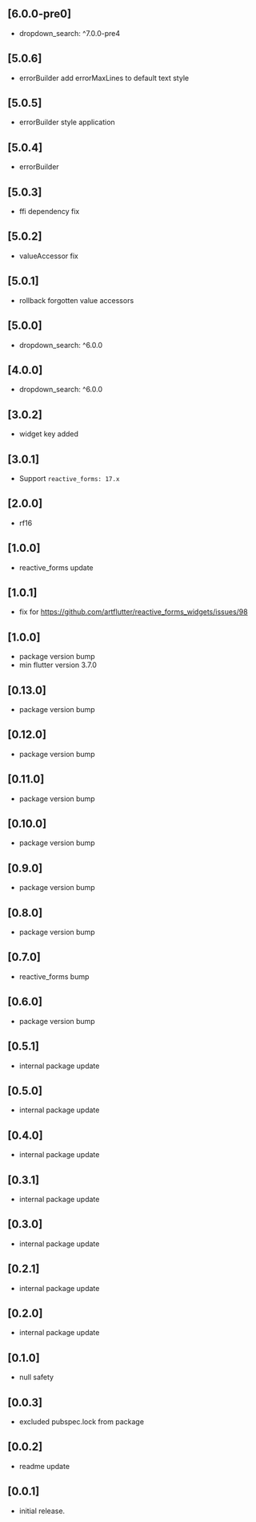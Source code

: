 ## [6.0.0-pre0]

* dropdown_search: ^7.0.0-pre4

## [5.0.6]

* errorBuilder add errorMaxLines to default text style

## [5.0.5]

* errorBuilder style application

## [5.0.4]

* errorBuilder

## [5.0.3]

* ffi dependency fix

## [5.0.2]

* valueAccessor fix

## [5.0.1]

* rollback forgotten value accessors

## [5.0.0]

* dropdown_search: ^6.0.0

## [4.0.0]

* dropdown_search: ^6.0.0

## [3.0.2]

* widget key added

## [3.0.1]

* Support `reactive_forms: 17.x`

## [2.0.0]

* rf16

## [1.0.0]

* reactive_forms update

## [1.0.1]

* fix for https://github.com/artflutter/reactive_forms_widgets/issues/98

## [1.0.0]

* package version bump
* min flutter version 3.7.0

## [0.13.0]

* package version bump

## [0.12.0]

* package version bump

## [0.11.0]

* package version bump

## [0.10.0]

* package version bump

## [0.9.0]

* package version bump

## [0.8.0]

* package version bump

## [0.7.0]

* reactive_forms bump

## [0.6.0]

* package version bump

## [0.5.1]

* internal package update

## [0.5.0]

* internal package update

## [0.4.0]

* internal package update

## [0.3.1]

* internal package update

## [0.3.0]

* internal package update

## [0.2.1]

* internal package update

## [0.2.0]

* internal package update

## [0.1.0]

* null safety

## [0.0.3]

* excluded pubspec.lock from package

## [0.0.2]

* readme update

## [0.0.1]

* initial release.

